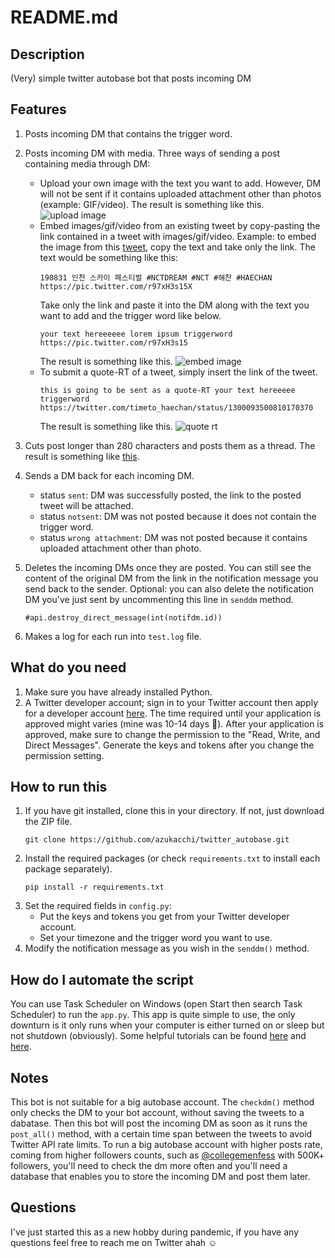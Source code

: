 # README.md

## Description
(Very) simple twitter autobase bot that posts incoming DM

## Features
1. Posts incoming DM that contains the trigger word.
2. Posts incoming DM with media. Three ways of sending a post containing media through DM:
    - Upload your own image with the text you want to add. However, DM will not be sent if it contains uploaded attachment other than photos (example: GIF/video). The result is something like this.
    ![upload image](https://dev-to-uploads.s3.amazonaws.com/i/ir46br3cx7k86hvtuu3q.jpg)
    - Embed images/gif/video from an existing tweet by copy-pasting the link contained in a tweet with images/gif/video. Example: to embed the image from this [tweet](https://twitter.com/timeto_haechan/status/1300093500810170370), copy the text and take only the link.
    The text would be something like this:
      ```
      190831 인천 스카이 페스티벌 #NCTDREAM #NCT #해찬 #HAECHAN https://pic.twitter.com/r97xH3s15X
      ```
      Take only the link and paste it into the DM along with the text you want to add and the trigger word like below. 
      ```
      your text hereeeeee lorem ipsum triggerword https://pic.twitter.com/r97xH3s15
      ```
      The result is something like this.
      ![embed image](https://dev-to-uploads.s3.amazonaws.com/i/34zymz28b8uey2mpehl7.jpg)
   - To submit a quote-RT of a tweet, simply insert the link of the tweet.
      ```
      this is going to be sent as a quote-RT your text hereeeee triggerword https://twitter.com/timeto_haechan/status/1300093500810170370
      
      ```
      The result is something like this.
      ![quote rt](https://dev-to-uploads.s3.amazonaws.com/i/1nkyckowe9t1ysyhy5ho.jpg)

3. Cuts post longer than 280 characters and posts them as a thread. The result is something like [this](https://drive.google.com/file/d/1tNN0bW0QglARMCdUH1TAskUTtAztZjZ1/view?usp=sharing).


4. Sends a DM back for each incoming DM.
    - status `sent`: DM was successfully posted, the link to the posted tweet will be attached.
    - status `notsent`: DM was not posted because it does not contain the trigger word.
    - status `wrong attachment`: DM was not posted because it contains uploaded attachment other than photo.
5. Deletes the incoming DMs once they are posted. You can still see the content of the original DM from the link in the notification message you send back to the sender. Optional: you can also delete the notification DM you've just sent by uncommenting this line in `senddm` method.
    ```
    #api.destroy_direct_message(int(notifdm.id))
    ```
6. Makes a log for each run into `test.log` file.

## What do you need
1. Make sure you have already installed Python.
2. A Twitter developer account; sign in to your Twitter account then apply for a developer account <a href="https://developer.twitter.com/en/apply-for-access">here</a>. The time required until your application is approved might varies (mine was 10-14 days :grimacing:). After your application is approved, make sure to change the permission to the "Read, Write, and Direct Messages". Generate the keys and tokens after you change the permission setting.

## How to run this
1. If you have git installed, clone this in your directory. If not, just download the ZIP file.
    ```
    git clone https://github.com/azukacchi/twitter_autobase.git
    ```
2. Install the required packages (or check `requirements.txt` to install each package separately).
    ```
    pip install -r requirements.txt
    ```
3. Set the required fields in `config.py`:
    - Put the keys and tokens you get from your Twitter developer account.
    - Set your timezone and the trigger word you want to use.
4. Modify the notification message as you wish in the `senddm()` method.

## How do I automate the script
You can use Task Scheduler on Windows (open Start then search Task Scheduler) to run the `app.py`. This app is quite simple to use, the only downturn is it only runs when your computer is either turned on or sleep but not shutdown (obviously). Some helpful tutorials can be found [here](https://www.jcchouinard.com/python-automation-using-task-scheduler/) and [here](https://dev.to/abautista/automate-a-python-script-with-task-scheduler-3fb6).

## Notes
This bot is not suitable for a big autobase account. The `checkdm()` method only checks the DM to your bot account, without saving the tweets to a dabatase. Then this bot will post the incoming DM as soon as it runs the `post_all()` method, with a certain time span between the tweets to avoid Twitter API rate limits. To run a big autobase account with higher posts rate, coming from higher followers counts, such as [@collegemenfess](https://twitter.com/collegemenfess) with 500K+ followers, you'll need to check the dm more often and you'll need a database that enables you to store the incoming DM and post them later.

## Questions
I've just started this as a new hobby during pandemic, if you have any questions feel free to reach me on Twitter ahah :relaxed:
